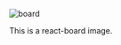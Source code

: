 ![board](https://user-images.githubusercontent.com/52697026/129160146-ad616984-13fe-44bd-8ff6-92b9122af7b3.PNG)

This is a react-board image.


